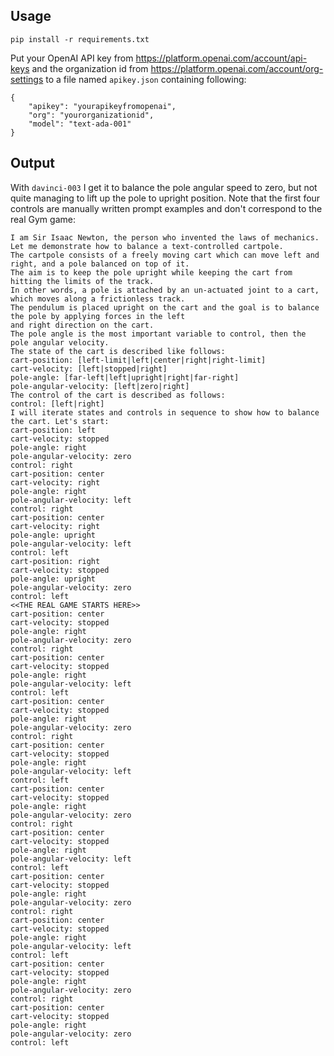## Usage

```
pip install -r requirements.txt
```

Put your OpenAI API key from https://platform.openai.com/account/api-keys and the organization id from https://platform.openai.com/account/org-settings
to a file named `apikey.json` containing following:
```
{
    "apikey": "yourapikeyfromopenai",
    "org": "yourorganizationid",
    "model": "text-ada-001"
}
```

## Output

With `davinci-003` I get it to balance the pole angular speed to zero, but not quite managing to lift up the pole to upright position. Note that the first four controls are manually written prompt examples and don't correspond to the real Gym game:
```
I am Sir Isaac Newton, the person who invented the laws of mechanics.
Let me demonstrate how to balance a text-controlled cartpole.
The cartpole consists of a freely moving cart which can move left and right, and a pole balanced on top of it.
The aim is to keep the pole upright while keeping the cart from hitting the limits of the track.
In other words, a pole is attached by an un-actuated joint to a cart, which moves along a frictionless track.
The pendulum is placed upright on the cart and the goal is to balance the pole by applying forces in the left
and right direction on the cart.
The pole angle is the most important variable to control, then the pole angular velocity.
The state of the cart is described like follows:
cart-position: [left-limit|left|center|right|right-limit]
cart-velocity: [left|stopped|right]
pole-angle: [far-left|left|upright|right|far-right]
pole-angular-velocity: [left|zero|right]
The control of the cart is described as follows:
control: [left|right]
I will iterate states and controls in sequence to show how to balance the cart. Let's start:
cart-position: left
cart-velocity: stopped
pole-angle: right
pole-angular-velocity: zero
control: right
cart-position: center
cart-velocity: right
pole-angle: right
pole-angular-velocity: left
control: right
cart-position: center
cart-velocity: right
pole-angle: upright
pole-angular-velocity: left
control: left
cart-position: right
cart-velocity: stopped
pole-angle: upright
pole-angular-velocity: zero
control: left
<<THE REAL GAME STARTS HERE>>
cart-position: center
cart-velocity: stopped
pole-angle: right
pole-angular-velocity: zero
control: right
cart-position: center
cart-velocity: stopped
pole-angle: right
pole-angular-velocity: left
control: left
cart-position: center
cart-velocity: stopped
pole-angle: right
pole-angular-velocity: zero
control: right
cart-position: center
cart-velocity: stopped
pole-angle: right
pole-angular-velocity: left
control: left
cart-position: center
cart-velocity: stopped
pole-angle: right
pole-angular-velocity: zero
control: right
cart-position: center
cart-velocity: stopped
pole-angle: right
pole-angular-velocity: left
control: left
cart-position: center
cart-velocity: stopped
pole-angle: right
pole-angular-velocity: zero
control: right
cart-position: center
cart-velocity: stopped
pole-angle: right
pole-angular-velocity: left
control: left
cart-position: center
cart-velocity: stopped
pole-angle: right
pole-angular-velocity: zero
control: right
cart-position: center
cart-velocity: stopped
pole-angle: right
pole-angular-velocity: zero
control: left
```